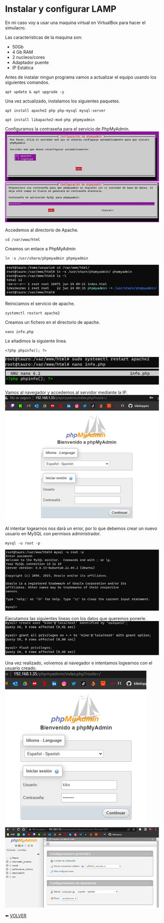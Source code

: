 # Instalar y configurar LAMP

En mi caso voy a usar una maquina virtual en VirtualBox para hacer el simulacro.

Las caracteristicas de la maquina son:
- 50Gb
- 4 Gb RAM
- 2 nucleos/cores
- Adaptador puente
- IP Estática

Antes de instalar ningun programa vamos a actualizar el equipo usando los siguientes comandos.
```
apt update & apt upgrade -y
```
Una vez actualizado, instalamos los siguientes paquetes.
```
apt install apache2 php php-mysql mysql-server
```
```
apt install libapache2-mod-php phpmyadmin
```
Configuramos la contraseña para el servicio de PhpMyAdmin.
![5](https://github.com/kikeloppez/Server-LAMP/blob/main/contenido/uno/5.png)
![6](https://github.com/kikeloppez/Server-LAMP/blob/main/contenido/uno/6.png)

Accedemos al directorio de Apache.
```
cd /var/www/html
```
Creamos un enlace a PhpMyAdmin
```
ln -s /usr/share/phpmyadmin phpmyadmin
```
![7](https://github.com/kikeloppez/Server-LAMP/blob/main/contenido/uno/7.png)

Reiniciamos el servicio de apache.
```
systemctl restart apache2
```
Creamos un fichero en el directorio de apache.
```
nano info.php
```
Le añadimos la siguiente linea.
```
<?php phpinfo(); ?>
```
![8](https://github.com/kikeloppez/Server-LAMP/blob/main/contenido/uno/8.png)
![9](https://github.com/kikeloppez/Server-LAMP/blob/main/contenido/uno/9.png)

Vamos al navegador y accedemos al servidor mediante la IP.
![10](https://github.com/kikeloppez/Server-LAMP/blob/main/contenido/uno/10.png)

Al intentar logearnos nos dará un error, por lo que debemos crear un nuevo usuario en MySQL con permisos administrador.
```
mysql -u root -p
```
![11](https://github.com/kikeloppez/Server-LAMP/blob/main/contenido/uno/11.png)

Ejecutamos las siguientes lineas con los datos que queremos ponerle.
![12](https://github.com/kikeloppez/Server-LAMP/blob/main/contenido/uno/12.png)

Una vez realizado, volvemos al navegador e intentamos logearnos con el usuario creado.
![13](https://github.com/kikeloppez/Server-LAMP/blob/main/contenido/uno/13.png)
![14](https://github.com/kikeloppez/Server-LAMP/blob/main/contenido/uno/14.png)

:arrow_left: [VOLVER](https://github.com/kikeloppez/Server-LAMP)

